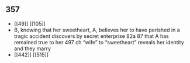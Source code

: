 ## 357
- [[49]] [[105]] 
- B, knowing that her sweetheart, A, believes her to have perished in a tragic accident discovers by secret enterprise 82a 87 that A has remained true to her 497 ch “wife” to “sweetheart” reveals her identity and they marry
- [[442]] [[515]] 

